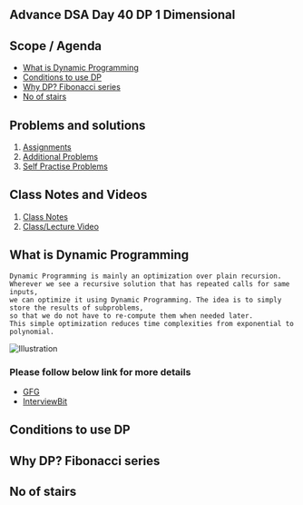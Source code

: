 ## Advance DSA Day 40 DP 1 Dimensional


## Scope / Agenda
- [What is Dynamic Programming](#what-is-dynamic-programming)
- [Conditions to use DP](#conditions-to-use-dp)
- [Why DP? Fibonacci series](#why-dp-fibonacci-series)
- [No of stairs](#no-of-stairs)


## Problems and solutions

1. [Assignments](https://github.com/rajpiyush220/Algorithms/tree/master/problems/src/main/java/com/learning/scaler/advance/module4/dp1/assignment)
2. [Additional Problems]()
3. [Self Practise Problems]()

## Class Notes and Videos

1. [Class Notes](../../../class_Notes/Advance%20DSA%20Notes/40.%20DP%201%20Dimensional.pdf)
2. [Class/Lecture Video](https://youtu.be/WwnnwP1fZyg)

## What is Dynamic Programming
    Dynamic Programming is mainly an optimization over plain recursion.
    Wherever we see a recursive solution that has repeated calls for same inputs, 
    we can optimize it using Dynamic Programming. The idea is to simply store the results of subproblems, 
    so that we do not have to re-compute them when needed later. 
    This simple optimization reduces time complexities from exponential to polynomial.
![Illustration](https://github.com/rajpiyush220/GrowTogetherWithDSA/blob/49992b3e1a637a28cccfda088e1a05e0732b605b/Notes/images/DP_1.png?raw=true)

### Please follow below link for more details
* [GFG](https://www.geeksforgeeks.org/dynamic-programming/#basics)
* [InterviewBit](https://www.interviewbit.com/courses/programming/dynamic-programming/)
## Conditions to use DP
## Why DP? Fibonacci series
## No of stairs
